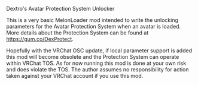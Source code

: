 Dextro's Avatar Protection System Unlocker

This is a very basic MelonLoader mod intended to write the unlocking parameters for the Avatar Protection System when an avatar is loaded. More details about the Protection System can be found at https://gum.co/DexProtect.

Hopefully with the VRChat OSC update, if local parameter support is added this mod will become obsolete and the Protection System can operate within VRChat TOS. As for now running this mod is done at your own risk and does violate the TOS. The author assumes no responsibility for action taken against your VRChat account if you use this mod.